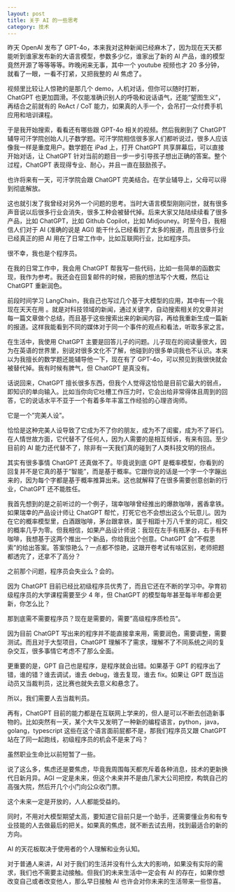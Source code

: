 ```yaml
---
layout: post
title: 关于 AI 的一些思考
category: 技术
---
```


昨天 OpenAI 发布了 GPT-4o，本来我对这种新闻已经麻木了，因为现在天天都能听到谁家发布新的大语言模型，参数多少亿，谁家出了新的 AI 产品，谁的模型竟然开源了等等等等。昨晚闲来无事，其中一个 youtube 视频也才 20 多分钟，就看了一眼，一看不打紧，又把我整的 AI 焦虑了。

视频里比较让人惊艳的是那几个 demo，人机对话，但你可以随时打断，ChatGPT 也更加圆滑。不仅能准确识别人的呼吸和说话语气，还能”望图生义”，再结合之前就有的 ReAct / CoT 能力，如果真的人手一个，会吊打一众付费手机应用和培训课程。

于是我开始搜索，看看还有哪些跟 GPT-4o 相关的视频。然后我刷到了 ChatGPT 辅导可汗学院创始人儿子数学题。可汗学院相信很多家人们都听说过，很多人应该像我一样是重度用户。数学题在 iPad 上，打开 ChatGPT 共享屏幕后，可以直接开始对话，让 ChatGPT 针对当前的题目一步一步引导孩子想出正确的答案。整个过程，ChatGPT 表现得专业、耐心，并且一直在鼓励孩子。

也许将来有一天，可汗学院会跟 ChatGPT 完美结合。在学业辅导上，父母可以得到彻底解放。

这也就引发了我曾经对另外一个问题的思考。当时大语言模型刚刚问世，就有很多声音说以后很多行业会消失，很多工种会被替代掉。后来大家又陆陆续续看了很多产品，比如 ChatGPT，比如 Github Copilot，比如 Midjouney。时至今日，我相信人们对于  AI (准确的说是 AGI) 能干什么已经看到了太多的报道，而且很多行业已经真正的把 AI 用在了日常工作中，比如互联网行业，比如程序员。

很不幸，我也是个程序员。

在我的日常工作中，我会用 ChatGPT 帮我写一些代码，比如一些简单的函数实现，我作为参考。我还会在回复邮件的时候，把我的想法写个大概，然后让 ChatGPT 重新润色。

前段时间学习 LangChain，我自己也写过几个基于大模型的应用，其中有一个我现在天天在用 。就是对科技领域的新闻，通过关键字，自动搜索相关的文章并对每一篇文章做个总结，而且基于这些搜索出来的新闻内容，再给我重新生成一篇新的报道。这样我能看到不同的媒体对于同一个事件的观点和看法，听取多家之言。

在生活中，我使用 ChatGPT 主要是回答儿子的问题。儿子现在的阅读量很大，因为在英语的世界里，别说对很多文化不了解，他碰到的很多单词我也不认识。本来以为我擅长的数学题还能辅导他一下，现在有了 GPT-4o，可以预见到我很快就会被替代掉。我有时候有脾气，但 ChatGPT 是真没有。

话说回来，ChatGPT 擅长很多东西，但我个人觉得这恰恰是目前它最大的弱点，即知识的单向输入。比如当你向它吐槽工作压力时，它会出给非常得体且周到的回答，它的说话水平不亚于一个有着多年丰富工作经验的心理咨询师。

它是一个”完美人设”。

恰恰是这种完美人设导致了它成为不了你的朋友，成为不了闺蜜，成为不了哥们。在人情世故方面，它代替不了任何人，因为人需要的是相互倾诉，有来有回。至少目前的 AI 能力还代替不了，除非有一天我们真的碰到了人类科技文明的拐点。

其实有很多事情 ChatGPT 还真做不了。毕竟说到底 GPT 是概率模型，你看到的回复并不是它真的基于”智能”，而是基于概率。它跟你说的话是一个字一个字蹦出来的，因为每个字都是基于概率推算出来。这也就解释了在很多需要创意创新的行业，ChatGPT 还不能胜任。

我首先想到的是之前听过的一个例子，瑞幸咖啡曾经推出的爆款咖啡，酱香拿铁。如果瑞幸的产品设计师让 ChatGPT 帮忙，打死它也不会想出这么个玩意儿。因为在它的概率模型里，白酒跟咖啡，茅台跟拿铁，属于相距十万八千里的词汇，相交的概率几乎为零。但我相信，如果产品设计师说：我现在左手有瓶茅台，右手有杯咖啡，我想基于这两个推出一个新品，你给我出个创意。ChatGPT 会”不假思索”的给出答案。答案惊艳么？一点都不惊艳，这跟开卷考试有啥区别，老师把题都透完了，还拿不了高分？

之前那个问题，程序员会失业么？会的。

因为 ChatGPT 目前已经比初级程序员优秀了，而且它还在不断的学习中。孕育初级程序员的大学课程需要至少 4 年，但 ChatGPT 的模型每年甚至每半年都会更新，你怎么比？

那到底需不需要程序员？现在是需要的，需要”高级程序质检员”。

因为目前 ChatGPT 写出来的程序并不能直接拿来用，需要润色，需要调整，需要测试。而且对于大型项目，ChatGPT 理解不了需求，理解不了不同系统之间的复杂交互，很多事情它考虑不了那么全面。

更重要的是，GPT 自己也是程序，是程序就会出错。如果基于 GPT 的程序出了错，谁的错？谁去调试，谁去 debug，谁去复现，谁去 fix。如果让 GPT 既当运动员又当裁判员，这比赛也就失去意义和悬念了。

所以，我们需要人去当裁判员。

再有，ChatGPT 目前的能力都是在互联网上学来的，但人是可以不断去创造新事物的。比如突然有一天，某个大牛又发明了一种新的编程语言，python，java，golang，typescript 这些在这个语言面前屁都不是，那我们程序员又跟 ChatGPT 站在了同一起跑线，初级程序员的机会不是来了吗？

虽然职业生命比以前短暂了一些。

说了这么多，焦虑还是要焦虑，毕竟我周围每天都充斥着各种消息，技术的更新换代日新月异。AGI 一定是未来，但这个未来并不是由几家大公司把控，构筑自己的高强大院，然后开几个小门向公众收门票。

这个未来一定是开放的，人人都能受益的。

同时，不用对大模型期望太高，要知道它目前只是一个助手，还需要懂业务和有专业技能的人去做最后的把关。如果真的焦虑，就不断去试去用，找到最适合的新的方向。

AI 的天花板取决于使用者的个人理解和业务认知。

对于普通人来讲，AI 对于我们的生活并没有什么太大的影响，如果没有实际的需求，我们也不需要主动接触。但我们的未来生活中一定会有 AI 的存在，如果你想改变自己或者改变他人，那么早日接触 AI 也许会对你未来的生活带来一些惊喜。